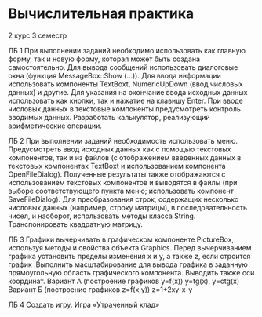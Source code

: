 # Вычислительная практика
2 курс 3 семестр 

ЛБ 1 
При выполнении заданий необходимо использовать как  главную форму, так и новую форму, которая может быть создана самостоятельно. Для вывода сообщений использовать диалоговые окна (функция MessageBox::Show (…)). Для ввода информации использовать компоненты TextBoxt, NumericUpDown (ввод числовых данных) и другие. Для указания на окончание ввода исходных данных использовать как кнопки, так и нажатие на клавишу Enter. При вводе числовых данных в текстовые компоненты предусмотреть контроль вводимых данных.
Разработать калькулятор, реализующий арифметические операции.

ЛБ 2
При выполнении заданий необходимость использовать меню. Предусмотреть ввод исходных данных как с помощью текстовых компонентов, так и из файлов (с отображением введенных данных в текстовых компонентах TextBoxt и использованием компонента OpenFileDialog). Полученные результаты также отображаются с использованием текстовых компонентов и выводятся в файлы (при выборе соответствующего пункта меню; использовать компонент SaveFileDialog). Для преобразования строк, содержащих несколько числовых данных (например, строку матрицы), в последовательность чисел, и наоборот, использовать методы класса String.
Транспонировать квадратную матрицу.

ЛБ 3
Графики вычерчивать в графическом компоненте PictureBox, используя методы и свойства объекта Graphics. Перед вычерчиванием графика установить пределы изменения x  и y, а также z, если строится график  .Выполнить масштабирование для вывода графика в заданную прямоугольную область графического компонента. Выводить также оси координат.
Вариант А (построение графиков y=f(x))
y=tg(x), y=ctg(x)
Вариант Б (построение графиков z=f(x,y))
z=1+2xy-x-y


ЛБ 4
Создать игру.
Игра «Утраченный клад»
